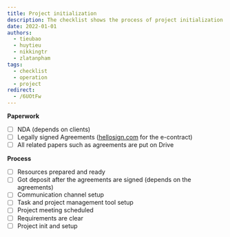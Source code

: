```yaml
---
title: Project initialization
description: The checklist shows the process of project initialization
date: 2022-01-01
authors:
  - tieubao
  - huytieu
  - nikkingtr
  - zlatanpham
tags:
  - checklist
  - operation
  - project
redirect:
  - /6UOtFw
---
```


**Paperwork**

- [ ] NDA (depends on clients)
- [ ] Legally signed Agreements ([hellosign.com](http://hellosign.com/) for the e-contract)
- [ ] All related papers such as agreements are put on Drive

**Process**

- [ ] Resources prepared and ready
- [ ] Got deposit after the agreements are signed (depends on the agreements)
- [ ] Communication channel setup
- [ ] Task and project management tool setup
- [ ] Project meeting scheduled
- [ ] Requirements are clear
- [ ] Project init and setup
